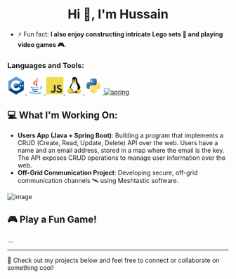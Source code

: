 <h1 align="center">Hi 👋, I'm Hussain</h1>

- ⚡ Fun fact: **I also enjoy constructing intricate Lego sets 🧱 and playing video games 🎮.**


<p align="left">
  <!-- Add your social media links here --> 
</p>

<h3 align="left">Languages and Tools:</h3>
<p align="left">
  <a href="https://www.w3schools.com/cpp/" target="_blank" rel="noreferrer">
    <img src="https://raw.githubusercontent.com/devicons/devicon/master/icons/cplusplus/cplusplus-original.svg" alt="cplusplus" width="40" height="40"/>
  </a> 
  <a href="https://www.java.com" target="_blank" rel="noreferrer">
    <img src="https://raw.githubusercontent.com/devicons/devicon/master/icons/java/java-original.svg" alt="java" width="40" height="40"/>
  </a>
  <a href="https://developer.mozilla.org/en-US/docs/Web/JavaScript" target="_blank" rel="noreferrer">
    <img src="https://raw.githubusercontent.com/devicons/devicon/master/icons/javascript/javascript-original.svg" alt="javascript" width="40" height="40"/>
  </a>
  <a href="https://www.linux.org/" target="_blank" rel="noreferrer">
    <img src="https://raw.githubusercontent.com/devicons/devicon/master/icons/linux/linux-original.svg" alt="linux" width="40" height="40"/>
  </a> 
  <a href="https://www.python.org" target="_blank" rel="noreferrer">
    <img src="https://raw.githubusercontent.com/devicons/devicon/master/icons/python/python-original.svg" alt="python" width="40" height="40"/>
  </a>
  <a href="https://spring.io/" target="_blank" rel="noreferrer">
    <img src="https://www.vectorlogo.zone/logos/springio/springio-icon.svg" alt="spring" width="40" height="40"/>
  </a>
</p>





## 💻 What I'm Working On:

- **Users App (Java + Spring Boot)**: Building a program that implements a CRUD (Create, Read, Update, Delete) API over the web. Users have a name and an email address, stored in a map where the email is the key. The API exposes CRUD operations to manage user information over the web.
- **Off-Grid Communication Project**: Developing secure, off-grid communication channels 🛰️ using Meshtastic software.

![image](https://github.com/user-attachments/assets/2cc0af38-c60a-4a26-afed-25abce87f40d)
## 🎮 Play a Fun Game!
...

---

🌟 Check out my projects below and feel free to connect or collaborate on something cool!

